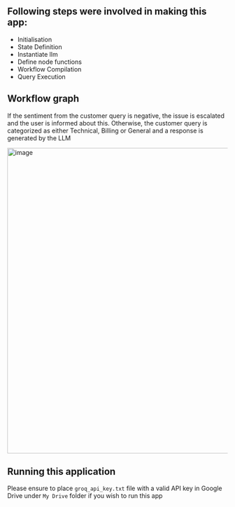 ## Following steps were involved in making this app:

- Initialisation
- State Definition
- Instantiate llm
- Define node functions
- Workflow Compilation
- Query Execution

## Workflow graph

If the sentiment from the customer query is negative, the issue is escalated and the user is informed about this. Otherwise, the customer query is categorized as either Technical, Billing or General and a response is generated by the LLM

<img width="697" alt="image" src="https://github.com/user-attachments/assets/d4a8002b-8eca-4b12-9edc-f379b4019b1b" />

## Running this application

Please ensure to place `groq_api_key.txt` file with a valid API key in Google Drive under `My Drive` folder if you wish to run this app

